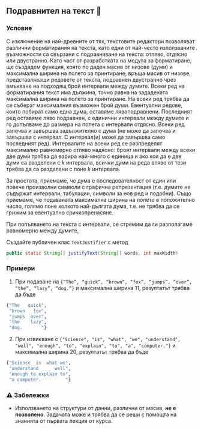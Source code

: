 ## Подравнител на текст 📄

### Условие

С изключение на най-древните от тях, текстовите редактори позволяват различни форматирания на текста, като едни от най-често използваните възможности са свързани с подравняване на текста: отляво, отдясно или двустранно. Като част от разработката на модула за форматиране, ще създадем функция, която по даден масив от низове (думи) и максимална ширина на полето за принтиране, връща масив от низове, представляващи редовете от текста, подравнен двустранно чрез вмъкване на подходящ брой интервали между думите. Всеки ред на форматирания текст има дължина, точно равна на зададената максимална ширина на полето за принтиране. На всеки ред трябва да се съберат максималния възможен брой думи. Евентуални редове, които побират само една дума, оставяме лявоподравнени. Последният ред оставяме ляво подравнен, с единични интервали между думите и го допълваме до размера на полета с интервали отдясно. Всеки ред започва и завършва задължително с дума (не може да започва и завършва с интервал. С интервал(и) може да завършва само последният ред). Интервалите на всеки ред се разпределят максимално равномерно отляво надясно: броят интервали между всеки две думи трябва да варира най-много с единица и ако кои да е две думи са разделени с *k* интервала, всички думи на реда вляво от тези трябва да са разделени с поне *k* интервала.

За простота, приемаме, че дума е последователност от един или повече произволни символи с графична репрезентация (т.е. думите не съдържат интервали, табулации, символи за нов ред и подобни). Също приемаме, че подаваната максимална ширина на полето е положително число, голямо поне колкото най-дългата дума, т.е. не трябва да се грижим за евентуално сричкопренасяне.

При попълването на текста с интервали, се стремим да ги разполагаме равномерно между думите,    

Създайте публичен клас `TextJustifier` с метод

```java
public static String[] justifyText(String[] words, int maxWidth)
```

### Примери

1. При подаване на `{“The”, “quick”, “brown”, “fox”, “jumps”, “over”, “the”, “lazy”, “dog.”}` и максимална ширина 11, резултатът трябва да бъде 

```bash
{"The   quick",
 "brown   fox",
 "jumps  over",
 "the    lazy",
 "dog.       "}
 ```

 2. При извикване с `{"Science", "is", "what", "we", "understand", "well", "enough", "to", "explain", "to", "a", "computer."}` и максимална ширина 20, резултатът трябва да бъде

```bash
{"Science  is  what we",
 "understand      well",
 "enough to explain to",
 "a computer.         "}
 ```

### :warning: Забележки

- Използването на структури от данни, различни от масив, **не е позволено**. Задачата може и трябва да се реши с помощта на знанията от първата лекция от курса.
